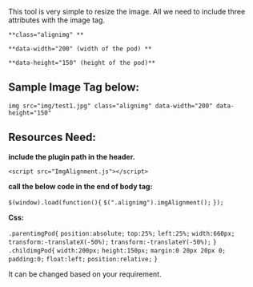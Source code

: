 This tool is very simple to resize the image. All we need to include three attributes with the image tag.

`**class="alignimg" **`

`**data-width="200" (width of the pod) **`

`**data-height="150" (height of the pod)**`

## Sample Image Tag below:
`img src="img/test1.jpg" class="alignimg" data-width="200" data-height="150"`

## Resources Need:
**include the plugin path in the header.**

`<script src="ImgAlignment.js"></script>`

**call the below code in the end of body tag:**

`$(window).load(function(){`
`$(".alignimg").imgAlignment();`
`});`


**Css:**

`.parentimgPod{`
`position:absolute;`
`top:25%;`
`left:25%;`
`width:660px;`
`transform:-translateX(-50%);`
`transform:-translateY(-50%);`
`}`
`.childimgPod{`
`width:200px;`
`height:150px;`
`margin:0 20px 20px 0;`
`padding:0;`
`float:left;`
`position:relative;`
`}`


It can be changed based on your requirement.
